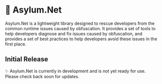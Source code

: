 # 🤪 Asylum.Net

Asylum.Net is a lightweight library designed to rescue developers from the common runtime issues caused by obfuscation. It provides a set of tools to help developers diagnose and fix issues caused by obfuscation, and provides a set of best practices to help developers avoid these issues in the first place.

## Initial Release

✨ Asylum.Net is currently in development and is not yet ready for use. Please check back soon for updates.